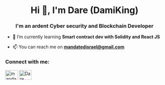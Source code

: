 <h1 align="center">Hi 👋, I'm Dare (DamiKing) </h1>
<h3 align="center">I'm an ardent Cyber security and Blockchain Developer</h3>

- 🌱 I’m currently learning **Smart contract dev with Solidity and React JS**

- 📫 You can reach me on **mandatedisrael@gmail.com**

<h3 align="left">Connect with me:</h3>
<p align="left">
<a href="https://twitter.com/damiclone" target="blank"><img align="center" src="https://raw.githubusercontent.com/rahuldkjain/github-profile-readme-generator/master/src/images/icons/Social/twitter.svg" alt="mandatedisrael" height="30" width="40" /></a>
<a href="https://www.linkedin.com/in/dare-israel/" target="blank"><img align="center" src="https://raw.githubusercontent.com/rahuldkjain/github-profile-readme-generator/master/src/images/icons/Social/linked-in-alt.svg" alt="Dare afolabi" height="30" width="40" /></a>
</p>
